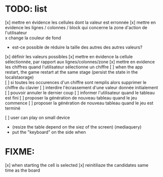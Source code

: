 # TODO: list

[x] mettre en évidence les cellules dont la valeur est erronnée
[x] mettre en evidence les lignes / colonnes / block qui concerne la zone d'action de l'utilisateur  
  x  change la couleur de fond
  - est-ce possible de réduire la taille des autres des autres valeurs?

[x] définir les valeurs possibles
[x] mettre en évidence la cellule sélectionnée, par rapport aux lignes/colonnes/zone
[x] mettre en evidence les chiffres quand l'utilisateur sélectionne un chiffre
[ ] when the app restart, the game restart at the same stage (persist the state in the localstaorage)  
[ ] si toutes les occurences d'un chiffre sont remplis alors supprimer le chiffre du clavier 
[ ] interdire l'écrassement d'une valeur donnée initialement
[ ] pouvoir annuler le dernier coup 
[ ] informer l'utilisateur quand le tableau est fini
[ ] proposer la génération de nouveau tableau quand le jeu commence
[ ] proposer la génération de nouveau tableau quand le jeu est terminé

[ ] user can play on small device
* (resize the table depend on the siez of the screen)
(mediaquery)
* put the "keyboard" on the side when 


# FIXME: 

[x] when starting the cell is selected
[x] reinitiliaze the candidates same time as the board
